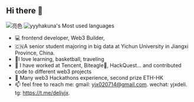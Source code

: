 ## Hi there 👋
![亮色](https://github.com/yyyhakuna/gihubSNK/blob/output/github-contribution-grid-snake.svg)
![yyyhakuna's Most used languages](https://github-readme-stats.vercel.app/api/top-langs/?username=yyyhakuna&layout=compact&hide_border=true&langs_count=10)


- 💻 frontend developer, Web3 Builder, 
- 🇨🇳A senior student majoring in big data at Yichun University in Jiangxi Province, China.
- 🤟I love learning, basketball, traveling
- 🔭 I have worked at Tencent, Biteagle🦅, HackQuest... and contributed code to different web3 projects
- 👑 Many web3 Hackathons experience, second prize ETH-HK
- 📫 feel free to reach me: gmail: yjx020714@gmail.com. wechat: yjxdeli. tg: https://t.me/deliyjx.

